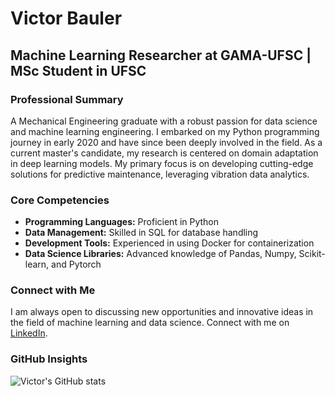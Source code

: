 # Victor Bauler

## Machine Learning Researcher at GAMA-UFSC | MSc Student in UFSC

### Professional Summary
A Mechanical Engineering graduate with a robust passion for data science and machine learning engineering. I embarked on my Python programming journey in early 2020 and have since been deeply involved in the field. As a current master's candidate, my research is centered on domain adaptation in deep learning models. My primary focus is on developing cutting-edge solutions for predictive maintenance, leveraging vibration data analytics.

### Core Competencies
- **Programming Languages:** Proficient in Python
- **Data Management:** Skilled in SQL for database handling
- **Development Tools:** Experienced in using Docker for containerization
- **Data Science Libraries:** Advanced knowledge of Pandas, Numpy, Scikit-learn, and Pytorch

### Connect with Me
I am always open to discussing new opportunities and innovative ideas in the field of machine learning and data science. Connect with me on [LinkedIn](https://www.linkedin.com/in/victor-bauler/).

### GitHub Insights

![Victor's GitHub stats](https://github-readme-stats.vercel.app/api?username=VictorBauler&show_icons=true&theme=light&hide_rank=True&hide_title=True)

<!-- This section provides a visual insight into my contributions and activity on GitHub. -->
